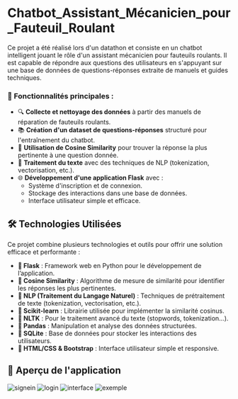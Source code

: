 # Chatbot_Assistant_Mécanicien_pour_Fauteuil_Roulant
 Ce projet a été réalisé lors d'un datathon et consiste en un chatbot intelligent jouant le rôle d'un assistant mécanicien pour fauteuils roulants. Il est capable de répondre aux questions des utilisateurs en s'appuyant sur une base de données de questions-réponses extraite de manuels et guides techniques. 
### 🚀 Fonctionnalités principales :
- 🔍 **Collecte et nettoyage des données** à partir des manuels de réparation de fauteuils roulants.
- 📚 **Création d'un dataset de questions-réponses** structuré pour l'entraînement du chatbot.
- 🧠 **Utilisation de Cosine Similarity** pour trouver la réponse la plus pertinente à une question donnée.
- 📝 **Traitement du texte** avec des techniques de NLP (tokenization, vectorisation, etc.).
- 🌐 **Développement d'une application Flask** avec :
  - Système d'inscription et de connexion.
  - Stockage des interactions dans une base de données.
  - Interface utilisateur simple et efficace.
## 🛠️ Technologies Utilisées

Ce projet combine plusieurs technologies et outils pour offrir une solution efficace et performante :

- **📌 Flask** : Framework web en Python pour le développement de l’application.
- **📌 Cosine Similarity** : Algorithme de mesure de similarité pour identifier les réponses les plus pertinentes.
- **📌 NLP (Traitement du Langage Naturel)** : Techniques de prétraitement de texte (tokenization, vectorisation, etc.).
- **📌 Scikit-learn** : Librairie utilisée pour implémenter la similarité cosinus.
- **📌 NLTK** : Pour le traitement avancé du texte (stopwords, tokenization...).
- **📌 Pandas** : Manipulation et analyse des données structurées.
- **📌 SQLite** : Base de données pour stocker les interactions des utilisateurs.
- **📌 HTML/CSS & Bootstrap** : Interface utilisateur simple et responsive.
## 📸 Aperçu de l'application
![signein](https://github.com/user-attachments/assets/ef14fd8c-2318-4170-bae4-84ac6422f9b9)
![login](https://github.com/user-attachments/assets/e9caf535-f110-4b2d-a752-7457ccee22c4)
![interface](https://github.com/user-attachments/assets/5403d13c-b686-40fc-950f-1044bd92cf1d)
![exemple](https://github.com/user-attachments/assets/768276c6-40b0-4c61-8b21-c8b12b4de7a0)

